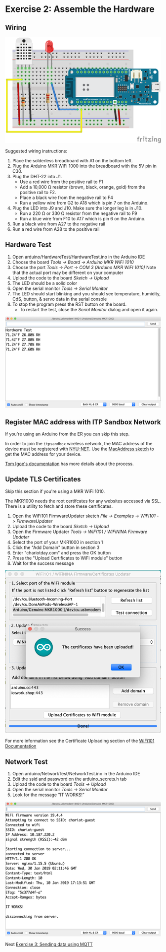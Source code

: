 # Exercise 2: Assemble the Hardware

## Wiring

![Fritzing Diagram](images/wiring_bb.png)

Suggested wiring instructions:

1. Place the solderless breadboard with A1 on the bottom left.
1. Plug the Arduino MKR WiFi 1000 into the breadboard with the 5V pin in C30.
1. Plug the DHT-22 into J1.
   * Use a red wire from the positive rail to F1
   * Add a 10,000 &#937; resistor (brown, black, orange, gold) from the positive rail to F2.
   * Place a black wire from the negative rail to F4
   * Run a yellow wire from G2 to A18 which is pin 7 on the Arduino.
1. Plug the LED into J9 and J10. Make sure the longer leg is in J10.
   * Run a 220 &#937; or 330 &#937; resistor from the negative rail to F9
   * Run a blue wire from F10 to A17 which is pin 6 on the Arduino.
1. Run a black wire from A27 to the negative rail
1. Run a red wire from A28 to the positive rail

## Hardware Test

1. Open arduino/HardwareTest/HardwareTest.ino in the Arduino IDE
1. Choose the board _Tools -> Board -> Arduino MKR WiFi 1010_
1. Choose the port _Tools -> Port -> COM 3 (Arduino MKR WiFI 1010)_ Note that the actual port may be different on your computer
1. Upload the code to the board _Sketch -> Upload_
1. The LED should be a solid color
1. Open the serial monitor _Tools -> Serial Monitor_
1. The LED should start blinking and you should see temperature, humidity, CdS, button, & servo data in the serial console
1. To stop the program press the RST button on the board.
    * To restart the test, close the _Serial Monitor_ dialog and open it again.

![Arduino serial monitor with hardware test results](images/hardware-test.png)

## Register MAC address with ITP Sandbox Network

If you're using an Arduino from the ER you can skip this step. 

In order to join the `itpsandbox` wireless network, the MAC address of the device must be registered with [NYU-NET](https://computer.registration.nyu.edu/). Use the [MacAddress sketch](../arduino/MacAddress/MacAddress.ino) to get the MAC address for your device. 

[Tom Igoe's documentation](https://itp.nyu.edu/networks/tutorials/itp-network-connections/) has more details about the process.



## Update TLS Certificates

Skip this section if you're using a MKR WiFi 1010.

The MKR1000 needs the root certifcates for any websites accessed via SSL. There is a utility to fetch and store these certificates.

1. Open the WiFi101 FirmwareUpdater sketch _File -> Examples -> WiFi101 -> FirmwareUpdater_
1. Upload the code to the board _Sketch -> Upload_
1. Open the Firmware Updater _Tools -> WiFi101 / WiFiNINA Firmware Updater_
1. Select the port of your MKR1000 in section 1
1. Click the "Add Domain" button in section 3
1. Enter "chariotday.com" and press the OK button
1. Press the "Upload Certificates to WiFi module" button
1. Wait for the success message

![Arduino certificate tool screenshot](images/certificate-update.png)


For more information see the Certificate Uploading section of the [WiFi101 Documentation](https://www.arduino.cc/en/Tutorial/FirmwareUpdater)

## Network Test

1. Open arduino/NetworkTest/NetworkTest.ino in the Arduino IDE
1. Edit the ssid and password on the arduino_secrets.h tab
1. Upload the code to the board _Tools -> Upload_
1. Open the serial monitor _Tools -> Serial Monitor_
1. Look for the message "IT WORKS!"

![Arduino serial monitor with network test results](images/network-test.png)

Next [Exercise 3: Sending data using MQTT](exercise3.md)
